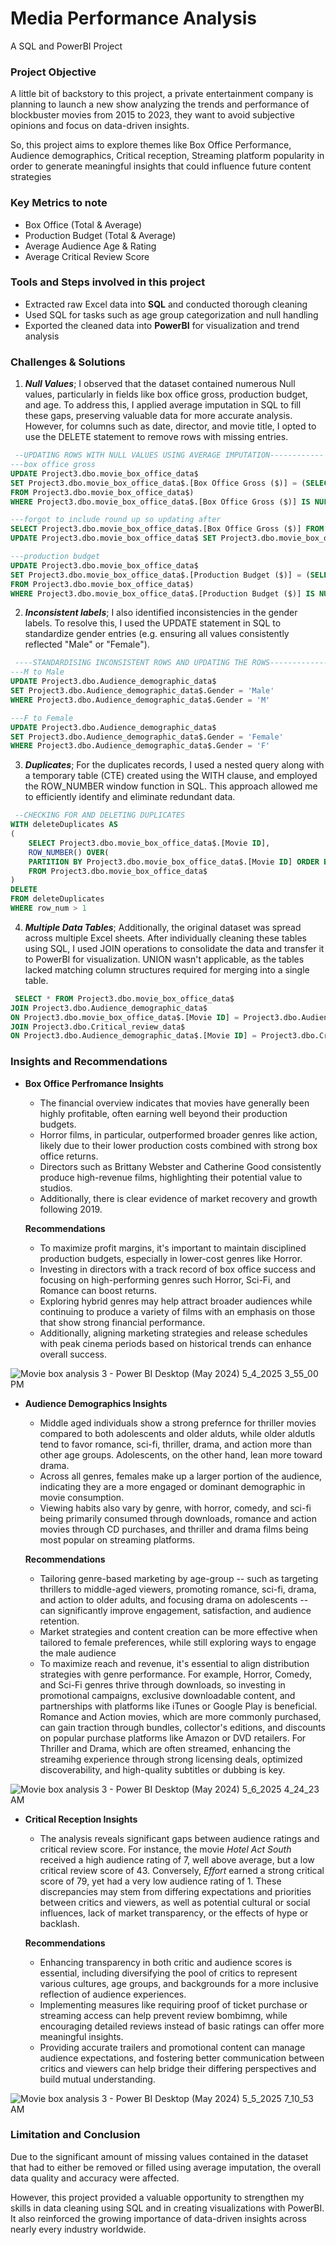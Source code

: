 # Media Performance Analysis

A SQL and PowerBI Project

### Project Objective

A little bit of backstory to this project, a private entertainment company is planning to launch a new show analyzing the trends and performance of blockbuster movies from 2015 to 2023, they want to avoid subjective opinions and focus on data-driven insights.

So, this project aims to explore themes like Box Office Performance, Audience demographics, Critical reception, Streaming platform popularity in order to generate meaningful insights that could influence future content strategies
### Key Metrics to note

- Box Office (Total & Average)
- Production Budget (Total & Average)
- Average Audience Age & Rating
- Average Critical Review Score

### Tools and Steps involved in this project

- Extracted raw Excel data into **SQL** and conducted thorough cleaning
- Used SQL for tasks such as age group categorization and null handling
- Exported the cleaned data into **PowerBI** for visualization and trend analysis

### Challenges & Solutions

1. ***Null Values***; I observed that the dataset contained numerous Null values, particularly in fields like box office gross, production budget, and age. To address this, I applied average imputation in SQL to fill these gaps, preserving valuable data for more accurate analysis. However, for columns such as date, director, and movie title, I opted to use the DELETE statement to remove rows with missing entries.

```SQL
 --UPDATING ROWS WITH NULL VALUES USING AVERAGE IMPUTATION------------
---box office gross
UPDATE Project3.dbo.movie_box_office_data$
SET Project3.dbo.movie_box_office_data$.[Box Office Gross ($)] = (SELECT AVG(Project3.dbo.movie_box_office_data$.[Box Office Gross ($)]) AS [avg box ofice gross]
FROM Project3.dbo.movie_box_office_data$)
WHERE Project3.dbo.movie_box_office_data$.[Box Office Gross ($)] IS NULL

---forgot to include round up so updating after
SELECT Project3.dbo.movie_box_office_data$.[Box Office Gross ($)] FROM Project3.dbo.movie_box_office_data$
UPDATE Project3.dbo.movie_box_office_data$ SET Project3.dbo.movie_box_office_data$.[Box Office Gross ($)] = ROUND(Project3.dbo.movie_box_office_data$.[Box Office Gross ($)], 0)

---production budget
UPDATE Project3.dbo.movie_box_office_data$
SET Project3.dbo.movie_box_office_data$.[Production Budget ($)] = (SELECT ROUND (AVG(Project3.dbo.movie_box_office_data$.[Production Budget ($)]), 0) AS [avg production budget]
FROM Project3.dbo.movie_box_office_data$)
WHERE Project3.dbo.movie_box_office_data$.[Production Budget ($)] IS NULL
```

2. ***Inconsistent labels***; I also identified inconsistencies in the gender labels. To resolve this, I used the UPDATE statement in SQL to standardize gender entries (e.g. ensuring all values consistently reflected "Male" or "Female").

``` SQL
 ----STANDARDISING INCONSISTENT ROWS AND UPDATING THE ROWS------------- 
---M to Male
UPDATE Project3.dbo.Audience_demographic_data$
SET Project3.dbo.Audience_demographic_data$.Gender = 'Male'
WHERE Project3.dbo.Audience_demographic_data$.Gender = 'M'

---F to Female
UPDATE Project3.dbo.Audience_demographic_data$
SET Project3.dbo.Audience_demographic_data$.Gender = 'Female'
WHERE Project3.dbo.Audience_demographic_data$.Gender = 'F'
```

3. ***Duplicates***; For the duplicates records, I used a nested query along with a temporary table (CTE) created using the WITH clause, and employed the ROW_NUMBER window function in SQL. This approach allowed me to efficiently identify and eliminate redundant data.

```SQL
 --CHECKING FOR AND DELETING DUPLICATES
WITH deleteDuplicates AS
(
	SELECT Project3.dbo.movie_box_office_data$.[Movie ID],
	ROW_NUMBER() OVER(
	PARTITION BY Project3.dbo.movie_box_office_data$.[Movie ID] ORDER BY Project3.dbo.movie_box_office_data$.[Title]) AS row_num
	FROM Project3.dbo.movie_box_office_data$
)
DELETE
FROM deleteDuplicates
WHERE row_num > 1
```

4. ***Multiple Data Tables***; Additionally, the original dataset was spread across multiple Excel sheets. After individually cleaning these tables using SQL, I used JOIN operations to consolidate the data and transfer it to PowerBI for visualization. UNION wasn't applicable, as the tables lacked matching column structures required for merging into a single table.

```SQL
 SELECT * FROM Project3.dbo.movie_box_office_data$
JOIN Project3.dbo.Audience_demographic_data$
ON Project3.dbo.movie_box_office_data$.[Movie ID] = Project3.dbo.Audience_demographic_data$.[Movie ID]
JOIN Project3.dbo.Critical_review_data$
ON Project3.dbo.Audience_demographic_data$.[Movie ID] = Project3.dbo.Critical_review_data$.[Movie ID]
```

### Insights and Recommendations

- **Box Office Perfromance Insights**
  - The financial overview indicates that movies have generally been highly profitable, often earning well beyond their production budgets.
  - Horror films, in particular, outperformed broader genres like action, likely due to their lower production costs combined with strong box office returns.
  - Directors such as Brittany Webster and Catherine Good consistently produce high-revenue films, highlighting their potential value to studios.
  - Additionally, there is clear evidence of market recovery and growth following 2019.
 
  **Recommendations**
  - To maximize profit margins, it's important to maintain disciplined production budgets, especially in lower-cost genres like Horror.
  - Investing in directors with a track record of box office success and focusing on high-performing genres such Horror, Sci-Fi, and Romance can boost returns.
  - Exploring hybrid genres may help attract broader audiences while continuing to produce a variety of films with an emphasis on those that show strong financial performance.
  - Additionally, aligning marketing strategies and release schedules with peak cinema periods based on historical trends can enhance overall success.
 
![Movie box analysis 3 - Power BI Desktop (May 2024) 5_4_2025 3_55_00 PM](https://github.com/user-attachments/assets/b1b676ca-18af-410e-a7ba-3b32a8a21c51)

- **Audience Demographics Insights**
  - Middle aged individuals show a strong prefernce for thriller movies compared to both adolescents and older alduts, while older aldutls tend to favor romance, sci-fi, thriller, drama, and action more than other age groups. Adolescents, on the other hand, lean more toward drama.
  - Across all genres, females make up a larger portion of the audience, indicating they are a more engaged or dominant demographic in movie consumption.
  - Viewing habits also vary by genre, with horror, comedy, and sci-fi being primarily consumed through downloads, romance and action movies through CD purchases, and thriller and drama films being most popular on streaming platforms.

  **Recommendations**
  - Tailoring genre-based marketing by age-group -- such as targeting thrillers to middle-aged viewers, promoting romance, sci-fi, drama, and action to older adults, and focusing drama on adolescents -- can significantly improve engagement, satisfaction, and audience retention.
  - Market strategies and content creation can be more effective when tailored to female preferences, while still exploring ways to engage the male audience
  - To maximize reach and revenue, it's essential to align distribution strategies with genre performance. For example, Horror, Comedy, and Sci-Fi genres thrive through downloads, so investing in promotional campaigns, exclusive downloadable content, and partnerships with platforms like iTunes or Google Play is beneficial. Romance and Action movies, which are more commonly purchased, can gain traction through bundles, collector's editions, and discounts on popular purchase platforms like Amazon or DVD retailers. For Thriller and Drama, which are often streamed, enhancing the streamihg experience through strong licensing deals, optimized discoverability, and high-quality subtitles or dubbing is key.

![Movie box analysis 3 - Power BI Desktop (May 2024) 5_6_2025 4_24_23 AM](https://github.com/user-attachments/assets/9f00f5dd-b7a4-4959-88a2-c3660564295f)

- **Critical Reception Insights**
  - The analysis reveals significant gaps between audience ratings and critical review score. For instance, the movie *Hotel Act South* received a high audience rating of 7, well above average, but a low critical review score of 43. Conversely, *Effort* earned a strong critical score of 79, yet had a very low audience rating of 1. These discrepancies may stem from differing expectations and priorities between critics and viewers, as well as potential cultural or social influences, lack of market transparency, or the effects of hype or backlash.

  **Recommendations**
  - Enhancing transparency in both critic and audience scores is essential, including diversifying the pool of critics to represent various cultures, age groups, and backgrounds for a more inclusive reflection of audience experiences.
  - Implementing measures like requiring proof of ticket purchase or streaming access can help prevent review bombimng, while encouraging detailed reviews instead of basic ratings can offer more meaningful insights.
  - Providing accurate trailers and promotional content can manage audience expectations, and fostering better communication between critics and viewers can help bridge their differing perspectives and build mutual understanding.

 ![Movie box analysis 3 - Power BI Desktop (May 2024) 5_5_2025 7_10_53 AM](https://github.com/user-attachments/assets/abe49700-1cf3-481c-8823-211f7f71a7d5)
 
### Limitation and Conclusion

Due to the significant amount of missing values contained in the dataset that had to either be removed or filled using average imputation, the overall data quality and accuracy were affected.

However, this project provided a valuable opportunity to strengthen my skills in data cleaning using SQL and in creating visualizations with PowerBI. It also reinforced the growing importance of data-driven insights across nearly every industry worldwide.





